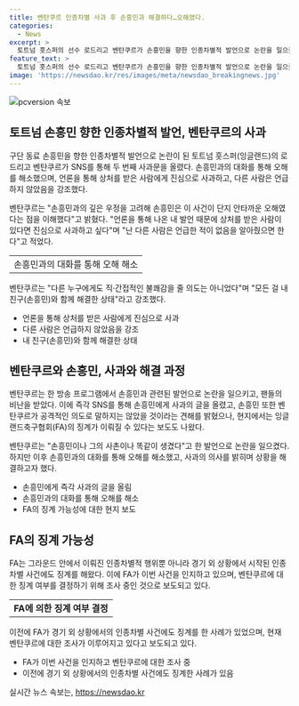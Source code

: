```yaml
---
title: 벤탄쿠르 인종차별 사과 후 손흥민과 해결하다…오해였다.
categories:
  - News
excerpt: >
  토트넘 훗스퍼의 선수 로드리고 벤탄쿠르가 손흥민을 향한 인종차별적 발언으로 논란을 일으켰다. 벤탄쿠르는 SNS를 통해 두 차례에 걸쳐 사과했으며, 손흥민과의 우정을 강조하고 인종차별을 의도하지 않았다고 주장했다. 하지만 FA가 징계 여부를 검토 중이라는 보도도 나왔다. 앞서 FA는 경기 외 상황에서의 인종차별 사건에도 엄격한 징계를 내린 바 있어, 벤탄쿠르에게도 징계가 이뤄질 가능성이 제기되고 있다. (출처: REUTERS)
feature_text: >
  토트넘 훗스퍼의 선수 로드리고 벤탄쿠르가 손흥민을 향한 인종차별적 발언으로 논란을 일으켰다. 벤탄쿠르는 SNS를 통해 두 차례에 걸쳐 사과했으며, 손흥민과의 우정을 강조하고 인종차별을 의도하지 않았다고 주장했다. 하지만 FA가 징계 여부를 검토 중이라는 보도도 나왔다. 앞서 FA는 경기 외 상황에서의 인종차별 사건에도 엄격한 징계를 내린 바 있어, 벤탄쿠르에게도 징계가 이뤄질 가능성이 제기되고 있다. (출처: REUTERS)
image: 'https://newsdao.kr/res/images/meta/newsdao_breakingnews.jpg'
---
```


<p><img src="https://newsdao.kr/res/images/meta/newsdao_breakingnews.jpg" alt="pcversion 속보" /></p>

<h2 data-ke-size="size26">토트넘 손흥민 향한 인종차별적 발언, 벤탄쿠르의 사과</h2>

<p>구단 동료 손흥민을 향한 인종차별적 발언으로 논란이 된 토트넘 훗스퍼(잉글랜드)의 로드리고 벤탄쿠르가 SNS를 통해 두 번째 사과문을 올렸다. 손흥민과의 대화를 통해 오해를 해소했으며, 언론을 통해 상처를 받은 사람에게 진심으로 사과하고, 다른 사람은 언급하지 않았음을 강조했다.</p>

<p data-ke-size="size16">벤탄쿠르는 "손흥민과의 깊은 우정을 고려해 손흥민은 이 사건이 단지 안타까운 오해였다는 점을 이해했다"고 밝혔다. "언론을 통해 나온 내 발언 때문에 상처를 받은 사람이 있다면 진심으로 사과하고 싶다"며 "난 다른 사람은 언급한 적이 없음을 알아줬으면 한다"고 적었다.</p>

<table>
  <tr>
    <td>손흥민과의 대화를 통해 오해 해소</td>
  </tr>
</table>

<p data-ke-size="size16">벤탄쿠르는 "다른 누구에게도 직·간접적인 불쾌감을 줄 의도는 아니었다"며 "모든 걸 내 친구(손흥민)와 함께 해결한 상태"라고 강조했다.</p>

<ul>
  <li>언론을 통해 상처를 받은 사람에게 진심으로 사과</li>
  <li>다른 사람은 언급하지 않았음을 강조</li>
  <li>내 친구(손흥민)와 함께 해결한 상태</li>
</ul>

<h2 data-ke-size="size26">벤탄쿠르와 손흥민, 사과와 해결 과정</h2>

<p>벤탄쿠르는 한 방송 프로그램에서 손흥민과 관련된 발언으로 논란을 일으키고, 팬들의 비난을 받았다. 이에 즉각 SNS를 통해 손흥민에게 사과의 글을 올렸고, 손흥민 또한 벤탄쿠르가 공격적인 의도로 말하지는 않았을 것이라는 견해를 밝혔으나, 현지에서는 잉글랜드축구협회(FA)의 징계가 이뤄질 수 있다는 보도도 나왔다.</p>

<p data-ke-size="size16">벤탄쿠르는 "손흥민이나 그의 사촌이나 똑같이 생겼다"고 한 발언으로 논란을 일으켰다. 하지만 이후 손흥민과의 대화를 통해 오해를 해소했고, 사과의 의사를 밝히며 상황을 해결하고자 했다.</p>

<ul>
  <li>손흥민에게 즉각 사과의 글을 올림</li>
  <li>손흥민과의 대화를 통해 오해를 해소</li>
  <li>FA의 징계 가능성에 대한 현지 보도</li>
</ul>

<h2 data-ke-size="size26">FA의 징계 가능성</h2>

<p>FA는 그라운드 안에서 이뤄진 인종차별적 행위뿐 아니라 경기 외 상황에서 시작된 인종차별 사건에도 징계를 해왔다. 이에 FA가 이번 사건을 인지하고 있으며, 벤탄쿠르에 대한 징계 여부를 결정하기 위해 조사 중인 것으로 보도되고 있다.</p>

<table>
  <tr>
    <td style="text-align: center; height: 17px;"><b>FA에 의한 징계 여부 결정</b></td>
  </tr>
</table>

<p data-ke-size="size16">이전에 FA가 경기 외 상황에서의 인종차별 사건에도 징계를 한 사례가 있었으며, 현재 벤탄쿠르에 대한 조사가 이루어지고 있다고 보도되고 있다.</p>

<ul>
  <li>FA가 이번 사건을 인지하고 벤탄쿠르에 대한 조사 중</li>
  <li>이전에 경기 외 상황에서의 인종차별 사건에도 징계한 사례가 있음</li>
</ul>
실시간 뉴스 속보는, <a href="https://newsdao.kr" rel="dofollow">https://newsdao.kr</a>


